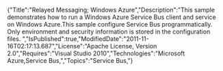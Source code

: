 {"Title":"Relayed Messaging; Windows Azure","Description":"This sample demonstrates how to run a Windows Azure Service Bus client and service on Windows Azure.This sample configure Service Bus programmatically. Only environment and security information is stored in the configuration files. ","IsPublished":true,"ModifiedDate":"2011-11-16T02:17:13.687","License":"Apache License, Version 2.0","Requires":"Visual Studio 2010","Technologies":"Microsoft Azure,Service Bus,","Topics":"Service Bus,"}